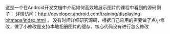 这是一个在Android开发文档中介绍如何高效地展示图片的课程中看到的源码例子：
详情访问：http://developer.android.com/training/displaying-bitmaps/index.html ，
没有时间详细研究源码，根据自己应用的需要做了点小修改，做了小修改是支持本地相册图片的缓存，核心代码没有进行怎么修改
